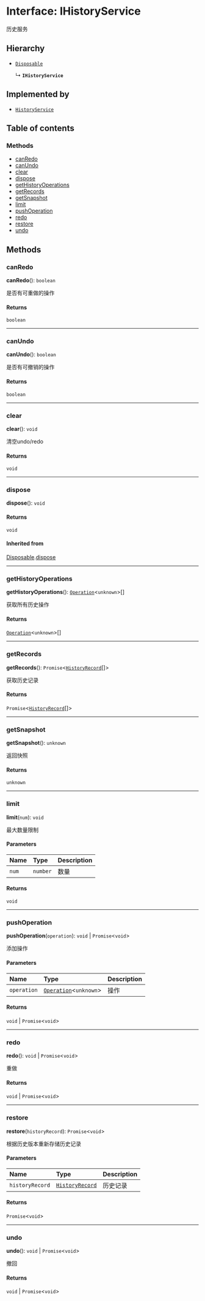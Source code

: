 # Interface: IHistoryService

历史服务

## Hierarchy

* [`Disposable`](/auto-docs/free-layout-editor/interfaces/Disposable-1.md)

  ↳ **`IHistoryService`**

## Implemented by

* [`HistoryService`](/auto-docs/free-layout-editor/classes/HistoryService.md)

## Table of contents

### Methods

* [canRedo](/auto-docs/free-layout-editor/interfaces/IHistoryService.md#canredo)
* [canUndo](/auto-docs/free-layout-editor/interfaces/IHistoryService.md#canundo)
* [clear](/auto-docs/free-layout-editor/interfaces/IHistoryService.md#clear)
* [dispose](/auto-docs/free-layout-editor/interfaces/IHistoryService.md#dispose)
* [getHistoryOperations](/auto-docs/free-layout-editor/interfaces/IHistoryService.md#gethistoryoperations)
* [getRecords](/auto-docs/free-layout-editor/interfaces/IHistoryService.md#getrecords)
* [getSnapshot](/auto-docs/free-layout-editor/interfaces/IHistoryService.md#getsnapshot)
* [limit](/auto-docs/free-layout-editor/interfaces/IHistoryService.md#limit)
* [pushOperation](/auto-docs/free-layout-editor/interfaces/IHistoryService.md#pushoperation)
* [redo](/auto-docs/free-layout-editor/interfaces/IHistoryService.md#redo)
* [restore](/auto-docs/free-layout-editor/interfaces/IHistoryService.md#restore)
* [undo](/auto-docs/free-layout-editor/interfaces/IHistoryService.md#undo)

## Methods

### canRedo

**canRedo**(): `boolean`

是否有可重做的操作

#### Returns

`boolean`

***

### canUndo

**canUndo**(): `boolean`

是否有可撤销的操作

#### Returns

`boolean`

***

### clear

**clear**(): `void`

清空undo/redo

#### Returns

`void`

***

### dispose

**dispose**(): `void`

#### Returns

`void`

#### Inherited from

[Disposable](/auto-docs/free-layout-editor/interfaces/Disposable-1.md).[dispose](/auto-docs/free-layout-editor/interfaces/Disposable-1.md#dispose)

***

### getHistoryOperations

**getHistoryOperations**(): [`Operation`](/auto-docs/free-layout-editor/interfaces/Operation.md)<`unknown`>\[]

获取所有历史操作

#### Returns

[`Operation`](/auto-docs/free-layout-editor/interfaces/Operation.md)<`unknown`>\[]

***

### getRecords

**getRecords**(): `Promise`<[`HistoryRecord`](/auto-docs/free-layout-editor/interfaces/HistoryRecord.md)\[]>

获取历史记录

#### Returns

`Promise`<[`HistoryRecord`](/auto-docs/free-layout-editor/interfaces/HistoryRecord.md)\[]>

***

### getSnapshot

**getSnapshot**(): `unknown`

返回快照

#### Returns

`unknown`

***

### limit

**limit**(`num`): `void`

最大数量限制

#### Parameters

| Name | Type | Description |
| :------ | :------ | :------ |
| `num` | `number` | 数量 |

#### Returns

`void`

***

### pushOperation

**pushOperation**(`operation`): `void` | `Promise`<`void`>

添加操作

#### Parameters

| Name | Type | Description |
| :------ | :------ | :------ |
| `operation` | [`Operation`](/auto-docs/free-layout-editor/interfaces/Operation.md)<`unknown`> | 操作 |

#### Returns

`void` | `Promise`<`void`>

***

### redo

**redo**(): `void` | `Promise`<`void`>

重做

#### Returns

`void` | `Promise`<`void`>

***

### restore

**restore**(`historyRecord`): `Promise`<`void`>

根据历史版本重新存储历史记录

#### Parameters

| Name | Type | Description |
| :------ | :------ | :------ |
| `historyRecord` | [`HistoryRecord`](/auto-docs/free-layout-editor/interfaces/HistoryRecord.md) | 历史记录 |

#### Returns

`Promise`<`void`>

***

### undo

**undo**(): `void` | `Promise`<`void`>

撤回

#### Returns

`void` | `Promise`<`void`>
